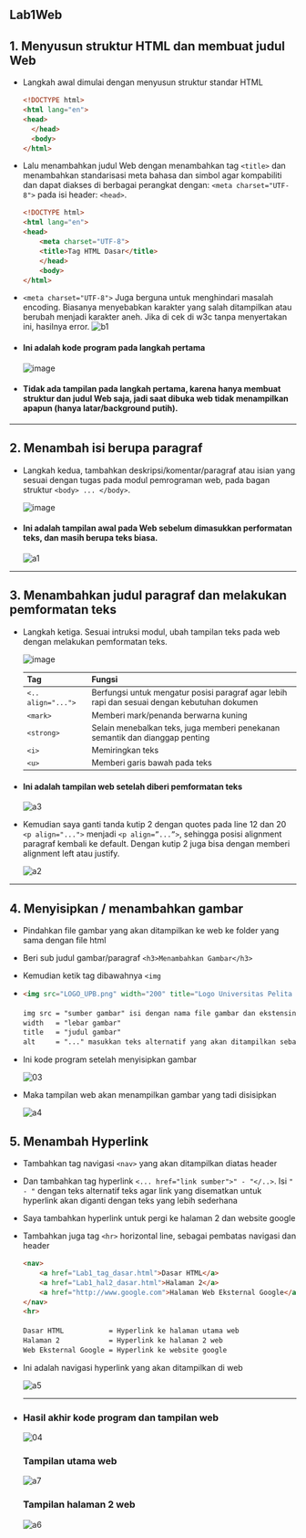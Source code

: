 ## Lab1Web

## 1. Menyusun struktur HTML dan membuat judul Web

- Langkah awal dimulai dengan menyusun struktur standar HTML
  ```html
  <!DOCTYPE html>
  <html lang="en">
  <head>
    </head>
    <body>
  </html>
  ```
- Lalu menambahkan judul Web dengan menambahkan tag ```<title>``` dan menambahkan standarisasi meta bahasa dan simbol agar kompabiliti dan dapat diakses di berbagai perangkat dengan: ```<meta charset="UTF-8">``` pada isi header: ```<head>```.
  ```html
  <!DOCTYPE html>
  <html lang="en">
  <head>
      <meta charset="UTF-8">
      <title>Tag HTML Dasar</title>
      </head>
      <body>
  </html>
  ```
- ```<meta charset="UTF-8">``` Juga berguna untuk menghindari masalah encoding. Biasanya menyebabkan karakter yang salah ditampilkan atau berubah menjadi karakter aneh. Jika di cek di w3c tanpa menyertakan ini, hasilnya error.
  ![b1](https://github.com/RafiMlnf/Lab1Web/assets/115614668/eb9fec40-dbb0-4527-80ec-7cc79ad56d49)

- #### Ini adalah kode program pada langkah pertama
  ![image](https://github.com/RafiMlnf/Lab1Web/assets/115614668/40d72e91-fb2a-4900-b39a-f192ca245809)
- #### Tidak ada tampilan pada langkah pertama, karena hanya membuat struktur dan judul Web saja, jadi saat dibuka web tidak menampilkan apapun (hanya latar/background putih).
------------------------------------------------------------

## 2. Menambah isi berupa paragraf
- Langkah kedua, tambahkan deskripsi/komentar/paragraf atau isian yang sesuai dengan tugas pada modul pemrograman web, pada bagan struktur ```<body> ... </body>```.
  
  ![image](https://github.com/RafiMlnf/Lab1Web/assets/115614668/737a220d-846d-484a-8d62-79c3a48bb124)

- #### Ini adalah tampilan awal pada Web sebelum dimasukkan performatan teks, dan masih berupa teks biasa.
  ![a1](https://github.com/RafiMlnf/Lab1Web/assets/115614668/d348d60f-297d-4b0d-91c3-4bd5c9b2d56b)

------------------------------------------------------------

## 3. Menambahkan judul paragraf dan melakukan pemformatan teks
- Langkah ketiga. Sesuai intruksi modul, ubah tampilan teks pada web dengan melakukan pemformatan teks.
  
  ![image](https://github.com/RafiMlnf/Lab1Web/assets/115614668/2eb954b1-8046-411b-a3b6-a731f3076df6)

  |   Tag   | Fungsi |
  | ------- | -------------------------------------------------------------------------------------------- |
  | ```<.. align="...">``` | Berfungsi untuk mengatur posisi paragraf agar lebih rapi dan sesuai dengan kebutuhan dokumen |
  | ```<mark>``` | Memberi mark/penanda berwarna kuning                                                         |
  | ```<strong>``` | Selain menebalkan teks, juga memberi penekanan semantik dan dianggap penting                 |
  | ```<i>``` | Memiringkan teks                                                                             |
  | ```<u>``` | Memberi garis bawah pada teks                                                                |

- #### Ini adalah tampilan web setelah diberi pemformatan teks
  
  ![a3](https://github.com/RafiMlnf/Lab1Web/assets/115614668/6704b780-b1db-4774-88fb-229dcf0e333f)
  
- Kemudian saya ganti tanda kutip 2 dengan quotes pada line 12 dan 20 ```<p align="...">``` menjadi ```<p align=”...”>```, sehingga posisi alignment paragraf kembali ke default. Dengan kutip 2 juga bisa dengan memberi alignment left atau justify.
  
  ![a2](https://github.com/RafiMlnf/Lab1Web/assets/115614668/52a616c3-cba2-4e5c-a2bc-2ffb1cef8dbe)

------------------------------------------------------------

## 4. Menyisipkan / menambahkan gambar
- Pindahkan file gambar yang akan ditampilkan ke web ke folder yang sama dengan file html
- Beri sub judul gambar/paragraf ```<h3>Menambahkan Gambar</h3>```
- Kemudian ketik tag dibawahnya ```<img```
- ```html
  <img src="LOGO_UPB.png" width="200" title="Logo Universitas Pelita Bangsa" alt="LOGO_UPB">

  img src = "sumber gambar" isi dengan nama file gambar dan ekstensinya
  width   = "lebar gambar"
  title   = "judul gambar"
  alt     = "..." masukkan teks alternatif yang akan ditampilkan sebagai pengganti gambar jika tidak dapat dirender.
  ```
- Ini kode program setelah menyisipkan gambar
  
  ![03](https://github.com/RafiMlnf/Lab1Web/assets/115614668/13b1993e-f3da-4bc8-a3e6-891f0aa4e970)

- Maka tampilan web akan menampilkan gambar yang tadi disisipkan
  
  ![a4](https://github.com/RafiMlnf/Lab1Web/assets/115614668/7eb7e1d3-ac19-4b21-a194-c6c709a4a89c)

## 5. Menambah Hyperlink
- Tambahkan tag navigasi ```<nav>``` yang akan ditampilkan diatas header
- Dan tambahkan tag hyperlink ```<... href="link sumber">" - "</..>```. Isi ```" - "``` dengan teks alternatif teks agar link yang disematkan untuk hyperlink akan diganti dengan teks yang lebih sederhana
- Saya tambahkan hyperlink untuk pergi ke halaman 2 dan website google
- Tambahkan juga tag ```<hr>``` horizontal line, sebagai pembatas navigasi dan header
  ```html
  <nav>
      <a href="Lab1_tag_dasar.html">Dasar HTML</a>
      <a href="Lab1_hal2_dasar.html">Halaman 2</a>
      <a href="http://www.google.com">Halaman Web Eksternal Google</a>
  </nav>
  <hr>

  Dasar HTML           = Hyperlink ke halaman utama web
  Halaman 2            = Hyperlink ke halaman 2 web
  Web Eksternal Google = Hyperlink ke website google
  ```
- Ini adalah navigasi hyperlink yang akan ditampilkan di web
  
  ![a5](https://github.com/RafiMlnf/Lab1Web/assets/115614668/0b338592-a054-4303-9321-40ce42724deb)
  
  ------------------------------------------------------------
- ### Hasil akhir kode program dan tampilan web
  ![04](https://github.com/RafiMlnf/Lab1Web/assets/115614668/755b4d2d-0d84-48a1-a54a-b1b0237b12bf)

  ### Tampilan utama web
  ![a7](https://github.com/RafiMlnf/Lab1Web/assets/115614668/1b515787-728b-467a-8380-d25554fcc086)

  ### Tampilan halaman 2 web
  ![a6](https://github.com/RafiMlnf/Lab1Web/assets/115614668/bba98d54-da17-4942-9e84-be544282082d)
